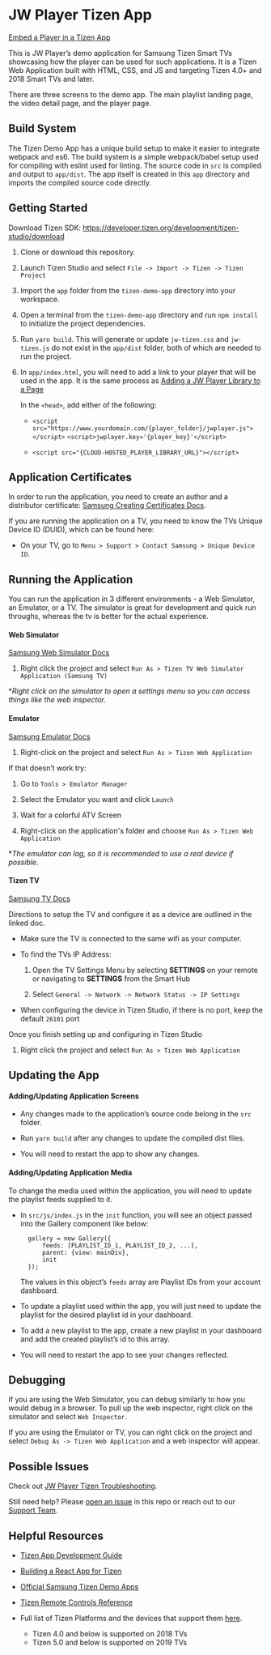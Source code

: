 # JW Player Tizen App

[Embed a Player in a Tizen App](https://developer.jwplayer.com/jwplayer/docs/jw8-embed-a-player-in-a-tizen-app)

This is JW Player’s demo application for Samsung Tizen Smart TVs showcasing how the player can be used for such applications. It is a Tizen Web Application built with HTML, CSS, and JS and targeting Tizen 4.0+ and 2018 Smart TVs and later.

There are three screens to the demo app. The main playlist landing page, the video detail page, and the player page.

    
## Build System

The Tizen Demo App has a unique build setup to make it easier to integrate webpack and es6. The build system is a simple webpack/babel setup used for compiling with eslint used for linting. The source code in `src` is compiled and output to `app/dist`. The app itself is created in this `app` directory and imports the compiled source code directly.

## Getting Started

Download Tizen SDK: https://developer.tizen.org/development/tizen-studio/download

1. Clone or download this repository.
    
2. Launch Tizen Studio and select `File -> Import -> Tizen -> Tizen Project`
    
3. Import the `app` folder from the `tizen-demo-app` directory into your workspace.

4. Open a terminal from the `tizen-demo-app` directory and run `npm install` to initialize the project dependencies.
    
5. Run `yarn build`. This will generate or update `jw-tizen.css` and `jw-tizen.js` do not exist in the `app/dist` folder, both of which are needed to run the project.
    
6. In `app/index.html`, you will need to add a link to your player that will be used in the app. It is the same process as [Adding a JW Player Library to a Page](https://developer.jwplayer.com/jwplayer/docs/jw8-add-a-player-library)

	In the `<head>`, add either of the following:
    
	- `<script src="https://www.yourdomain.com/{player_folder}/jwplayer.js"></script>`
  `<script>jwplayer.key='{player_key}'</script>`
    
	- `<script src="{CLOUD-HOSTED_PLAYER_LIBRARY_URL}"></script>`
    

## Application Certificates

In order to run the application, you need to create an author and a distributor certificate: [Samsung Creating Certificates Docs](https://developer.samsung.com/SmartTV/develop/getting-started/setting-up-sdk/creating-certificates.html).

If you are running the application on a TV, you need to know the TVs Unique Device ID (DUID), which can be found here:

-  On your TV, go to `Menu > Support > Contact Samsung > Unique Device ID`.
    

## Running the Application

You can run the application in 3 different environments - a Web Simulator, an Emulator, or a TV. The simulator is great for development and quick run throughs, whereas the tv is better for the actual experience.

#### Web Simulator
[Samsung Web Simulator Docs](https://developer.samsung.com/smarttv/develop/getting-started/using-sdk/tv-simulator.html)

1. Right click the project and select `Run As > Tizen TV Web Simulator Application (Samsung TV)`

**Right click on the simulator to open a settings menu so you can access things like the web inspector.*

#### Emulator
[Samsung Emulator Docs](https://developer.samsung.com/smarttv/develop/getting-started/using-sdk/tv-emulator.html)

1. Right-click on the project and select `Run As > Tizen Web Application`

If that doesn’t work try:
    
1. Go to `Tools > Emulator Manager`
    
2. Select the Emulator you want and click `Launch`
    
3. Wait for a colorful ATV Screen
    
4. Right-click on the application's folder and choose `Run As > Tizen Web Application`

**The emulator can lag, so it is recommended to use a real device if possible.*

#### Tizen TV
[Samsung TV Docs](https://developer.samsung.com/SmartTV/develop/getting-started/using-sdk/tv-device.html)

Directions to setup the TV and configure it as a device are outlined in the linked doc.

- Make sure the TV is connected to the same wifi as your computer.
    
- To find the TVs IP Address:
    
	1. Open the TV Settings Menu by selecting **SETTINGS** on your remote or navigating to **SETTINGS** from the Smart Hub
    
	2. Select `General -> Network -> Network Status -> IP Settings`
    
- When configuring the device in Tizen Studio, if there is no port, keep the default `26101` port
 
Once you finish setting up and configuring in Tizen Studio

1. Right click the project and select `Run As > Tizen Web Application`
    

## Updating the App

#### Adding/Updating Application Screens

- Any changes made to the application’s source code belong in the `src` folder.
    
- Run `yarn build` after any changes to update the compiled dist files.

- You will need to restart the app to show any changes.

#### Adding/Updating Application Media

To change the media used within the application, you will need to update the playlist feeds supplied to it.
    
- In `src/js/index.js` in the `init` function, you will see an object passed into the Gallery component like below:

		gallery = new Gallery({  
			feeds: [PLAYLIST_ID_1, PLAYLIST_ID_2, ...],  
			parent: {view: mainDiv},  
			init  
		});

	The values in this object’s `feeds` array are Playlist IDs from your account dashboard.
    
- To update a playlist used within the app, you will just need to update the playlist for the desired playlist id in your dashboard.
    
- To add a new playlist to the app, create a new playlist in your dashboard and add the created playlist’s id to this array.
    
- You will need to restart the app to see your changes reflected.
    

## Debugging

If you are using the Web Simulator, you can debug similarly to how you would debug in a browser. To pull up the web inspector, right click on the simulator and select `Web Inspector`.

If you are using the Emulator or TV, you can right click on the project and select `Debug As -> Tizen Web Application` and a web inspector will appear.

## Possible Issues

Check out [JW Player Tizen Troubleshooting](https://developer.jwplayer.com/jwplayer/docs/troubleshoot-tizen-app-issues).

Still need help? Please [open an issue](https://github.com/jwplayer/jwplayer-tizen-app/issues) in this repo or reach out to our [Support Team](https://support.jwplayer.com/submit-support-case).
  

Helpful Resources
------------

- [Tizen App Development Guide](https://medium.com/norigintech/the-ultimate-guide-to-samsung-tizen-tv-web-development-f4613f672368)

- [Building a React App for Tizen](https://stackoverflow.com/a/59603438)

- [Official Samsung Tizen Demo Apps](https://github.com/Samsung/TizenTVApps)

- [Tizen Remote Controls Reference](https://developer.samsung.com/SmartTV/develop/guides/user-interaction/remote-control.html#)

- Full list of Tizen Platforms and the devices that support them [here](https://developer.samsung.com/smarttv/develop/specifications/tv-model-groups.html).
	- Tizen 4.0 and below is supported on 2018 TVs
	- Tizen 5.0 and below is supported on 2019 TVs